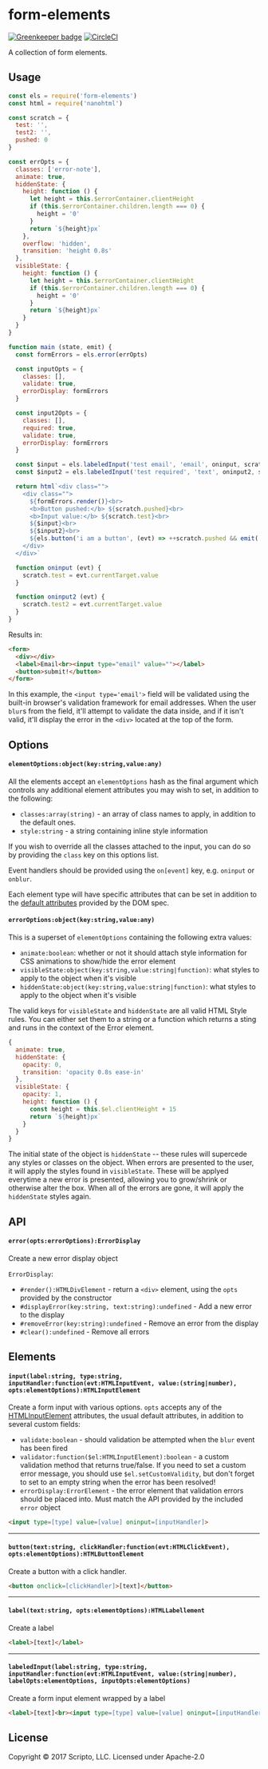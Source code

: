 # form-elements

[![Greenkeeper badge](https://badges.greenkeeper.io/scriptoLLC/form-elements.svg?token=32f7c3eae55949fb5be85d675d35261d721a31f4e4d4f343cc2b665f8ce5f885&ts=1498057801104)](https://greenkeeper.io/)
[![CircleCI](https://circleci.com/gh/scriptoLLC/form-elements.svg?style=svg&circle-token=eb06e1385fe4eb07f3e0da106a4dd9f856aa403b)](https://circleci.com/gh/scriptoLLC/form-elements)

A collection of form elements.

## Usage
```js
const els = require('form-elements')
const html = require('nanohtml')

const scratch = {
  test: '',
  test2: '',
  pushed: 0
}

const errOpts = {
  classes: ['error-note'],
  animate: true,
  hiddenState: {
    height: function () {
      let height = this.$errorContainer.clientHeight
      if (this.$errorContainer.children.length === 0) {
        height = '0'
      }
      return `${height}px`
    },
    overflow: 'hidden',
    transition: 'height 0.8s'
  },
  visibleState: {
    height: function () {
      let height = this.$errorContainer.clientHeight
      if (this.$errorContainer.children.length === 0) {
        height = '0'
      }
      return `${height}px`
    }
  }
}

function main (state, emit) {
  const formErrors = els.error(errOpts)

  const inputOpts = {
    classes: [],
    validate: true,
    errorDisplay: formErrors
  }

  const input2Opts = {
    classes: [],
    required: true,
    validate: true,
    errorDisplay: formErrors
  }

  const $input = els.labeledInput('test email', 'email', oninput, scratch.test, inputOpts)
  const $input2 = els.labeledInput('test required', 'text', oninput2, scratch.test2, input2Opts)

  return html`<div class="">
    <div class="">
      ${formErrors.render()}<br>
      <b>Button pushed:</b> ${scratch.pushed}<br>
      <b>Input value:</b> ${scratch.test}<br>
      ${$input}<br>
      ${$input2}<br>
      ${els.button('i am a button', (evt) => ++scratch.pushed && emit('render'))}
    </div>
  </div>`

  function oninput (evt) {
    scratch.test = evt.currentTarget.value
  }

  function oninput2 (evt) {
    scratch.test2 = evt.currentTarget.value
  }
}
```

Results in:

```html
<form>
  <div></div>
  <label>Email<br><input type="email" value=""></label>
  <button>submit!</button>
</form>
```

In this example, the `<input type='email'>` field will be validated using the
built-in browser's validation framework for email addresses. When the user
`blur`s from the field, it'll attempt to validate the data inside, and if
it isn't valid, it'll display the error in the `<div>` located at the top
of the form.


## Options

#### `elementOptions:object(key:string,value:any)`
All the elements accept an `elementOptions` hash as the final argument which controls any additional element attributes you may wish to set, in addition to the following:

* `classes:array(string)` - an array of class names to apply, in addition to the default ones.
* `style:string` - a string containing inline style information

If you wish to override all the classes attached to the input, you can do so by providing the `class` key on this options list.

Event handlers should be provided using the `on[event]` key, e.g. `oninput` or `onblur`.

Each element type will have specific attributes that can be set in addition to the [default attributes](https://developer.mozilla.org/en-US/docs/Web/HTML/Global_attributes) provided by the DOM spec.

#### `errorOptions:object(key:string,value:any)`
This is a superset of `elementOptions` containing the following extra values:

* `animate:boolean`: whether or not it should attach style information for CSS animations to show/hide the error element
* `visibleState:object(key:string,value:string|function)`: what styles to apply to the object when it's visible
* `hiddenState:object(key:string,value:string|function)`: what styles to apply to the object when it's visible

The valid keys for `visibleState` and `hiddenState` are all valid HTML Style rules. You can either set them to a string or a function which returns a sting and runs in the context of the Error element.

```js
{
  animate: true,
  hiddenState: {
    opacity: 0,
    transition: 'opacity 0.8s ease-in'
  },
  visibleState: {
    opacity: 1,
    height: function () {
      const height = this.$el.clientHeight + 15
      return `${height}px`
    }
  }
}
```

The initial state of the object is `hiddenState` -- these rules will supercede any styles or classes on the object. When errors are presented to the user, it will apply the styles found in `visibleState`.  These will be applyed everytime a new error is presented, allowing you to grow/shrink or otherwise alter the box. When all of the errors are gone, it will apply
the `hiddenState` styles again.

## API

#### `error(opts:errorOptions):ErrorDisplay`
Create a new error display object

`ErrorDisplay`:
* `#render():HTMLDivElement` - return a `<div>` element, using the `opts` provided by the constructor
* `#displayError(key:string, text:string):undefined` - Add a new error to the display
* `#removeError(key:string):undefined` - Remove an error from the display
* `#clear():undefined` - Remove all errors

## Elements

#### `input(label:string, type:string, inputHandler:function(evt:HTMLInputEvent, value:(string|number), opts:elementOptions):HTMLInputElement`
Create a form input with various options. `opts` accepts any of the [HTMLInputElement](https://developer.mozilla.org/en-US/docs/Web/HTML/Element/input#Attributes) attributes, the usual default attributes, in addition to several custom fields:

* `validate:boolean` - should validation be attempted when the `blur` event has been fired
* `validator:function($el:HTMLInputElement):boolean` - a custom validation method that returns true/false. If you need to set a custom error message, you should use `$el.setCustomValidity`, but don't forget to set to an empty string when the error has been resolved!
* `errorDisplay:ErrorElement` - the error element that validation errors should be placed into. Must match the API provided by the included `error` object


```html
<input type=[type] value=[value] oninput=[inputHandler]>
```
---

#### `button(text:string, clickHandler:function(evt:HTMLClickEvent), opts:elementOptions):HTMLButtonElement`
Create a button with a click handler.

```html
<button onclick=[clickHandler]>[text]</button>
```
---

#### `label(text:string, opts:elementOptions):HTMLLabellement`
Create a label

```html
<label>[text]</label>
```
---

#### `labeledInput(label:string, type:string, inputHandler:function(evt:HTMLInputEvent, value:(string|number), labelOpts:elementOptions, inputOpts:elementOptions)`
Create a form input element wrapped by a label

```html
<label>[text]<br><input type=[type] value=[value] oninput=[inputHandler]></label>
```

## License
Copyright © 2017 Scripto, LLC. Licensed under Apache-2.0
